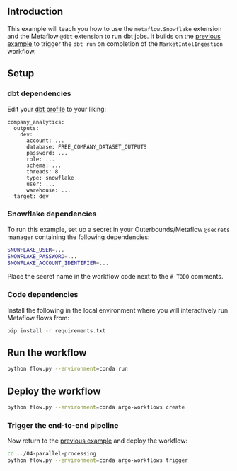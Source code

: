 ## Introduction
This example will teach you how to use the `metaflow.Snowflake` extension and the Metaflow `@dbt` extension to run dbt jobs. It builds on the [previous example](../04-parallel-processing/) to trigger the `dbt run` on completion of the `MarketIntelIngestion` workflow. 

## Setup

### dbt dependencies

Edit your [dbt profile](./profiles.yml) to your liking:
```
company_analytics:
  outputs:
    dev:
      account: ...
      database: FREE_COMPANY_DATASET_OUTPUTS
      password: ...
      role: ...
      schema: ...
      threads: 8
      type: snowflake
      user: ...
      warehouse: ...
  target: dev
```

### Snowflake dependencies
To run this example, set up a secret in your Outerbounds/Metaflow `@secrets` manager containing the following dependencies:
```bash
SNOWFLAKE_USER=...
SNOWFLAKE_PASSWORD=...
SNOWFLAKE_ACCOUNT_IDENTIFIER=...
```
Place the secret name in the workflow code next to the `# TODO` comments.

### Code dependencies

Install the following in the local environment where you will interactively run Metaflow flows from:
```bash
pip install -r requirements.txt
```

## Run the workflow

```bash
python flow.py --environment=conda run
```

## Deploy the workflow

```bash
python flow.py --environment=conda argo-workflows create
```

### Trigger the end-to-end pipeline
Now return to the [previous example](../04-parallel-processing/) and deploy the workflow:

```bash
cd ../04-parallel-processing
python flow.py --environment=conda argo-workflows trigger
```